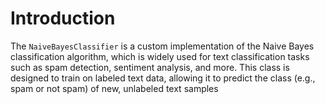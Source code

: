 # Introduction

The `NaiveBayesClassifier` is a custom implementation of the Naive Bayes classification
algorithm, which is widely used for text classification tasks such as spam detection,
sentiment analysis, and more. This class is designed to train on labeled text data,
allowing it to predict the class (e.g., spam or not spam) of new, unlabeled text samples
